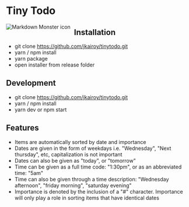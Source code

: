 # Tiny Todo

<img src="markdownmonstericon.png"
     alt="Markdown Monster icon"
     style="float: left; margin-right: 10px;" />
     
## Installation
- git clone https://github.com/jkairoy/tinytodo.git
- yarn / npm install
- yarn package
- open installer from release folder

## Development
- git clone https://github.com/jkairoy/tinytodo.git
- yarn / npm install
- yarn dev or npm start

## Features
- Items are automatically sorted by date and importance
- Dates are given in the form of weekdays i.e. "Wednesday", "Next thursday", etc, capitalization is not important
- Dates can also be given as "today", or "tomorrow"
- Time can be given as a full time code: "1:30pm", or as an abbreviated time: "5am"
- Time can also be given through a time description: "Wednesday afternoon", "friday morning", "saturday evening"
- Importance is denoted by the inclusion of a "#" character. Importance will only play a role in sorting items that have identical dates
